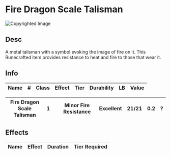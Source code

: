# Fire Dragon Scale Talisman

![Copyrighted Image](FireDragonScaleTalisman.png)

## Desc

A metal talisman with a symbol evoking the image of fire on it. This Runecrafted item provides resistance to heat and fire to those that wear it.

## Info

| Name | # | Class | Effect | Tier | Durability | LB | Value |
| :--: | :-: | :---: | :----: | :--: | :--------: | :-: | :---: |

| Fire Dragon Scale Talisman | 1 |  | Minor Fire Resistance | Excellent | 21/21 | 0.2 | ? |
| -------------------------- | - | - | --------------------- | --------- | ----- | --- | - |

## Effects

| Name | Effect | Duration | Tier Required |
| :--- | :----: | :------: | :-----------: |
